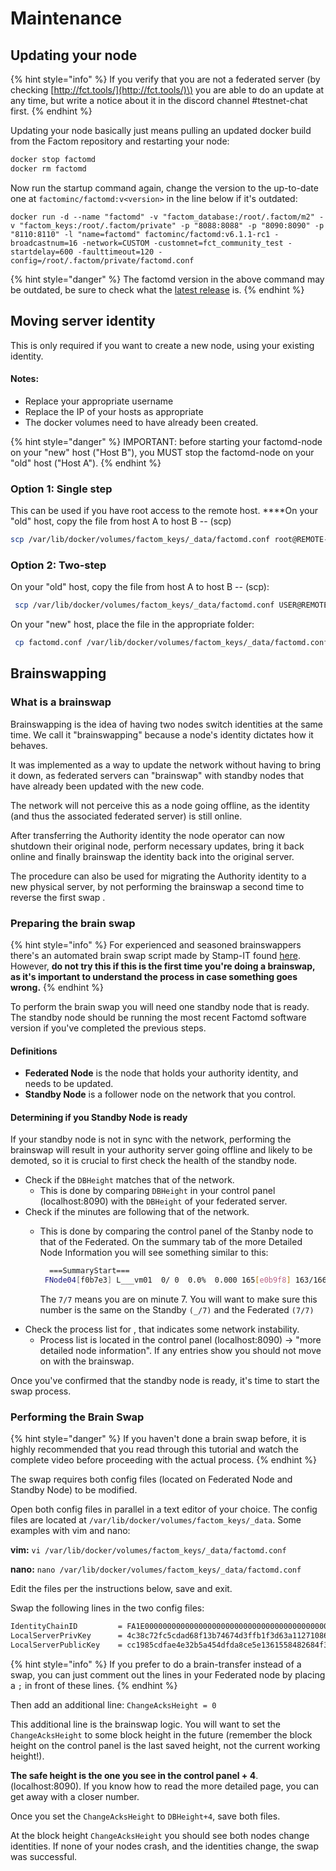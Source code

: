 # Maintenance

## Updating your node

{% hint style="info" %}
If you verify that you are not a federated server \(by checking [http://fct.tools/](http://fct.tools/)\) you are able to do an update at any time, but write a notice about it in the discord channel \#testnet-chat first.
{% endhint %}

Updating your node basically just means pulling an updated docker build from the Factom repository and restarting your node:

```bash
docker stop factomd
docker rm factomd
```

Now run the startup command again, change the version to the up-to-date one at `factominc/factomd:v<version>` in the line below if it's outdated:

`docker run -d --name "factomd" -v "factom_database:/root/.factom/m2" -v "factom_keys:/root/.factom/private" -p "8088:8088" -p "8090:8090" -p "8110:8110" -l "name=factomd" factominc/factomd:v6.1.1-rc1 -broadcastnum=16 -network=CUSTOM -customnet=fct_community_test -startdelay=600 -faulttimeout=120 -config=/root/.factom/private/factomd.conf`

{% hint style="danger" %}
The factomd version in the above command may be outdated, be sure to check what the [latest release](https://hub.docker.com/r/factominc/factomd/tags) is. 
{% endhint %}

## Moving server identity

This is only required if you want to create a new node, using your existing identity.

#### Notes:

* Replace your appropriate username
* Replace the IP of your hosts as appropriate
* The docker volumes need to have already been created.

{% hint style="danger" %}
IMPORTANT: before starting your factomd-node on your "new" host \("Host B"\), you MUST stop the factomd-node on your "old" host \("Host A"\).
{% endhint %}

### **Option 1: Single step**

This can be used if you have root access to the remote host. ****On your "old" host, copy the file from host A to host B -- \(scp\)

```bash
scp /var/lib/docker/volumes/factom_keys/_data/factomd.conf root@REMOTE-IP:/var/lib/docker/volumes/factom_keys/_data/factomd.conf
```

### **Option 2: Two-step**

On your "old" host, copy the file from host A to host B -- \(scp\):

```bash
 scp /var/lib/docker/volumes/factom_keys/_data/factomd.conf USER@REMOTE-IP:/home/USER/factomd.conf
```

On your "new" host, place the file in the appropriate folder:

```bash
 cp factomd.conf /var/lib/docker/volumes/factom_keys/_data/factomd.conf
```

## Brainswapping

### What is a brainswap

Brainswapping is the idea of having two nodes switch identities at the same time. We call it "brainswapping" because a node's identity dictates how it behaves.

It was implemented as a way to update the network without having to bring it down, as federated servers can "brainswap" with standby nodes that have already been updated with the new code.

The network will not perceive this as a node going offline, as the identity \(and thus the associated federated server\) is still online.

After transferring the Authority identity the node operator can now shutdown their original node, perform necessary updates, bring it back online and finally brainswap the identity back into the original server.

The procedure can also be used for migrating the Authority identity to a new physical server, by not performing the brainswap a second time to reverse the first swap .

### Preparing the brain swap

{% hint style="info" %}
For experienced and seasoned brainswappers there's an automated brain swap script made by Stamp-IT found [here](https://github.com/Stamp-IT-io/brainswap). However, **do not try this if this is the first time you're doing a brainswap, as it's important to understand the process in case something goes wrong.**
{% endhint %}

To perform the brain swap you will need one standby node that is ready. The standby node should be running the most recent Factomd software version if you've completed the previous steps.

#### Definitions

* **Federated Node** is the node that holds your authority identity, and needs to be updated. 
* **Standby Node** is a follower node on the network that you control.

#### Determining if you Standby Node is ready

If your standby node is not in sync with the network, performing the brainswap will result in your authority server going offline and likely to be demoted, so it is crucial to first check the health of the standby node.

* Check if the `DBHeight` matches that of the network.
  * This is done by comparing `DBHeight` in your control panel \(localhost:8090\) with the `DBHeight` of your federated server.
* Check if the minutes are following that of the network.
  * This is done by comparing the control panel of the Stanby node to that of the Federated. On the summary tab of the more Detailed Node Information you will see something similar to this:

    ```bash
      ===SummaryStart===
     FNode04[f0b7e3] L___vm01  0/ 0  0.0%  0.000 165[e0b9f8] 163/166/167  7/ 7 0/0/0/0 43400/0/0/0    0 0 2/40/100 0/0/0 0.07/0.00 0/0 - 309415
    ```

      The `7/7` means you are on minute 7. You will want to make sure this number is the same on the Standby `(_/7)` and the Federated `(7/7)`
* Check the process list for , that indicates some network instability. 
  * Process list is located in the control panel \(localhost:8090\) -&gt; "more detailed node information". If any entries show you should not move on with the brainswap.

Once you've confirmed that the standby node is ready, it's time to start the swap process.

### Performing the Brain Swap

{% hint style="danger" %}
If you haven't done a brain swap before, it is highly recommended that you read through this tutorial and watch the complete video before proceeding with the actual process.
{% endhint %}

The swap requires both config files \(located on Federated Node and Standby Node\) to be modified.

Open both config files in parallel in a text editor of your choice. The config files are located at `/var/lib/docker/volumes/factom_keys/_data`. Some examples with vim and nano: 

**vim:** `vi /var/lib/docker/volumes/factom_keys/_data/factomd.conf` 

**nano:** `nano /var/lib/docker/volumes/factom_keys/_data/factomd.conf`

Edit the files per the instructions below, save and exit.

Swap the following lines in the two config files:

```bash
IdentityChainID         = FA1E000000000000000000000000000000000000000000000000000000000000
LocalServerPrivKey      = 4c38c72fc5cdad68f13b74674d3ffb1f3d63a112710868c9b08946553448d26d
LocalServerPublicKey    = cc1985cdfae4e32b5a454dfda8ce5e1361558482684f3367649c3ad852c8e31a
```

{% hint style="info" %}
If you prefer to do a brain-transfer instead of a swap, you can just comment out the lines in your Federated node by placing a `;` in front of these lines.
{% endhint %}

Then add an additional line: `ChangeAcksHeight = 0`

This additional line is the brainswap logic. You will want to set the `ChangeAcksHeight` to some block height in the future \(remember the block height on the control panel is the last saved height, not the current working height!\).

**The safe height is the one you see in the control panel + 4**. \(localhost:8090\). If you know how to read the more detailed page, you can get away with a closer number.

Once you set the `ChangeAcksHeight` to `DBHeight+4`, save both files.

At the block height `ChangeAcksHeight` you should see both nodes change identities. If none of your nodes crash, and the identities change, the swap was successful.

